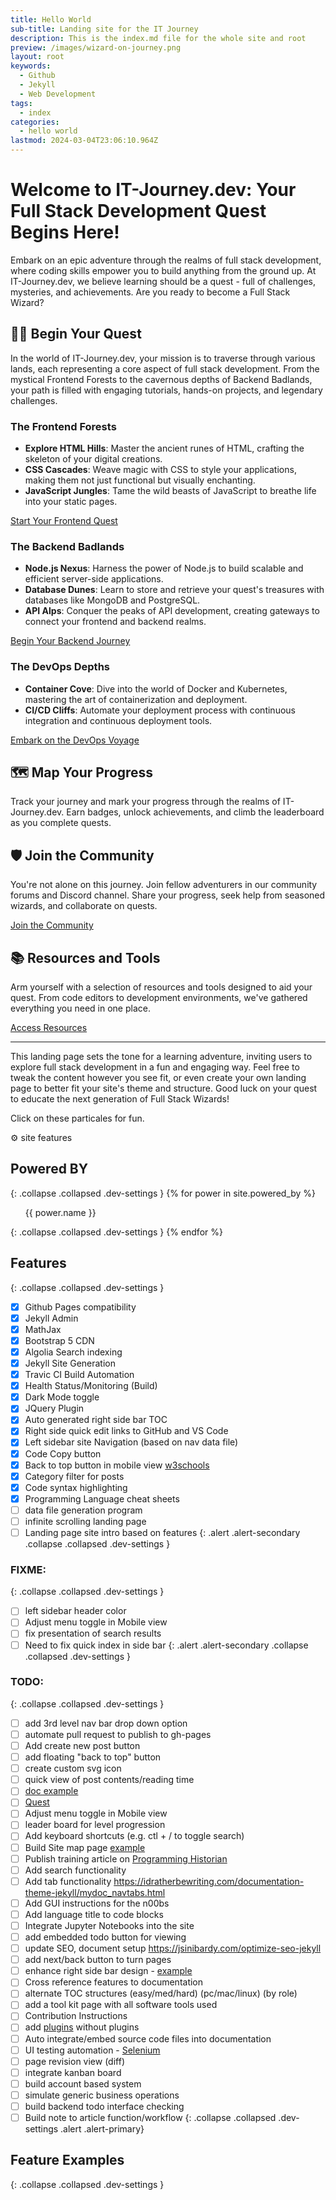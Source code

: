 ```yaml
---
title: Hello World
sub-title: Landing site for the IT Journey
description: This is the index.md file for the whole site and root
preview: /images/wizard-on-journey.png
layout: root
keywords:
  - Github
  - Jekyll
  - Web Development
tags:
  - index
categories:
  - hello world
lastmod: 2024-03-04T23:06:10.964Z
---
```


# Welcome to IT-Journey.dev: Your Full Stack Development Quest Begins Here!

Embark on an epic adventure through the realms of full stack development, where coding skills empower you to build anything from the ground up. At IT-Journey.dev, we believe learning should be a quest - full of challenges, mysteries, and achievements. Are you ready to become a Full Stack Wizard?

## 🧙‍♂️ Begin Your Quest

In the world of IT-Journey.dev, your mission is to traverse through various lands, each representing a core aspect of full stack development. From the mystical Frontend Forests to the cavernous depths of Backend Badlands, your path is filled with engaging tutorials, hands-on projects, and legendary challenges.

### The Frontend Forests

- **Explore HTML Hills**: Master the ancient runes of HTML, crafting the skeleton of your digital creations.
- **CSS Cascades**: Weave magic with CSS to style your applications, making them not just functional but visually enchanting.
- **JavaScript Jungles**: Tame the wild beasts of JavaScript to breathe life into your static pages.

[Start Your Frontend Quest](/pages/_quests/frontend.md)

### The Backend Badlands

- **Node.js Nexus**: Harness the power of Node.js to build scalable and efficient server-side applications.
- **Database Dunes**: Learn to store and retrieve your quest's treasures with databases like MongoDB and PostgreSQL.
- **API Alps**: Conquer the peaks of API development, creating gateways to connect your frontend and backend realms.

[Begin Your Backend Journey](/backend)

### The DevOps Depths

- **Container Cove**: Dive into the world of Docker and Kubernetes, mastering the art of containerization and deployment.
- **CI/CD Cliffs**: Automate your deployment process with continuous integration and continuous deployment tools.

[Embark on the DevOps Voyage](/devops)

## 🗺️ Map Your Progress

Track your journey and mark your progress through the realms of IT-Journey.dev. Earn badges, unlock achievements, and climb the leaderboard as you complete quests.

## 🛡️ Join the Community

You're not alone on this journey. Join fellow adventurers in our community forums and Discord channel. Share your progress, seek help from seasoned wizards, and collaborate on quests.

[Join the Community](/community)

## 📚 Resources and Tools

Arm yourself with a selection of resources and tools designed to aid your quest. From code editors to development environments, we've gathered everything you need in one place.

[Access Resources](/resources)

---

This landing page sets the tone for a learning adventure, inviting users to explore full stack development in a fun and engaging way. Feel free to tweak the content however you see fit, or even create your own landing page to better fit your site's theme and structure. Good luck on your quest to educate the next generation of Full Stack Wizards!

Click on these particales for fun.

<div id="particles-js" class=""></div>

<div class="btn flex-grow-1" data-toggle="collapse" data-target=".dev-settings" aria-expanded="true" aria-controls="">
  <p>⚙ site features
  </p>
</div>

## Powered BY
{: .collapse .collapsed .dev-settings }
{% for power in site.powered_by %}
<ul href="{{ power.url }}" rel="nofollow">{{ power.name }}</ul>
{: .collapse .collapsed .dev-settings }
{% endfor %}

## Features
{: .collapse .collapsed .dev-settings }
- [x] Github Pages compatibility
- [x] Jekyll Admin
- [x] MathJax
- [x] Bootstrap 5 CDN
- [x] Algolia Search indexing
- [x] Jekyll Site Generation
- [x] Travic CI Build Automation
- [x] Health Status/Monitoring (Build)
- [x] Dark Mode toggle
- [x] JQuery Plugin
- [x] Auto generated right side bar TOC
- [x] Right side quick edit links to GitHub and VS Code
- [x] Left sidebar site Navigation (based on nav data file)
- [x] Code Copy button
- [x] Back to top button in mobile view [w3schools](https://www.w3schools.com/howto/howto_js_scroll_to_top.asp)
- [x] Category filter for posts
- [x] Code syntax highlighting
- [x] Programming Language cheat sheets
- [ ] data file generation program
- [ ] infinite scrolling landing page 
- [ ] Landing page site intro based on features
{: .alert .alert-secondary .collapse .collapsed .dev-settings }

### FIXME:
{: .collapse .collapsed .dev-settings }
- [ ] left sidebar header color
- [ ] Adjust menu toggle in Mobile view
- [ ] fix presentation of search results
- [ ] Need to fix quick index in side bar
{: .alert .alert-secondary .collapse .collapsed .dev-settings }

### TODO:
{: .collapse .collapsed .dev-settings }
- [ ] add 3rd level nav bar drop down option
- [ ] automate pull request to publish to gh-pages
- [ ] Add create new post button
- [ ] add floating "back to top" button
- [ ] create custom svg icon
- [ ] quick view of post contents/reading time
- [ ] [doc example](https://tmuxp.git-pull.com/index.html)
- [ ] [Quest](/quests/home)
- [ ] Adjust menu toggle in Mobile view
- [ ] leader board for level progression
- [ ] Add keyboard shortcuts (e.g. ctl + / to toggle search)
- [ ] Build Site map page [example](http://www.publicdomainsherpa.com/site-map.html)
- [ ] Publish training article on [Programming Historian](https://programminghistorian.org/) 
- [ ] Add search functionality
- [ ] Add tab functionality https://idratherbewriting.com/documentation-theme-jekyll/mydoc_navtabs.html
- [ ] Add GUI instructions for the n00bs
- [ ] Add language title to code blocks
- [ ] Integrate Jupyter Notebooks into the site
- [ ] add embedded todo button for viewing
- [ ] update SEO, document setup https://jsinibardy.com/optimize-seo-jekyll
- [ ] add next/back button to turn pages
- [ ] enhance right side bar design - [example](https://bootstrap-themes.github.io/dashboard/docs/#whats-included)
- [ ] Cross reference features to documentation
- [ ] alternate TOC structures (easy/med/hard) (pc/mac/linux) (by role)
- [ ] add a tool kit page with all software tools used
- [ ] Contribution Instructions
- [ ] add [plugins](https://jekyllcodex.org/without-plugins/) without plugins
- [ ] Auto integrate/embed source code files into documentation
- [ ] UI testing automation - [Selenium](https://www.selenium.dev/)
- [ ] page revision view (diff)
- [ ] integrate kanban board
- [ ] build account based system
- [ ] simulate generic business operations
- [ ] build backend todo interface checking
- [ ] Build note to article function/workflow
{: .collapse .collapsed .dev-settings .alert .alert-primary}

## Feature Examples
{: .collapse .collapsed .dev-settings }

<div class="collapse collapsed dev-settings">

</div>
